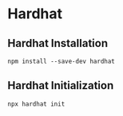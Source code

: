 # Hardhat
## Hardhat Installation
```
npm install --save-dev hardhat
```
## Hardhat Initialization
```
npx hardhat init
```
